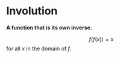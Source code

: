 # Involution
**A function that is its own inverse.**

$$f(f(x))=x$$
for all $x$ in the domain of $f$.